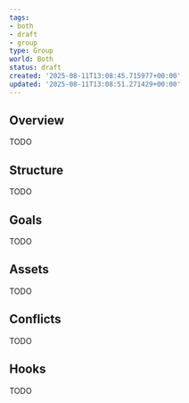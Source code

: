 ```yaml
---
tags:
- both
- draft
- group
type: Group
world: Both
status: draft
created: '2025-08-11T13:08:45.715977+00:00'
updated: '2025-08-11T13:08:51.271429+00:00'
---
```



## Overview

TODO
## Structure

TODO
## Goals

TODO
## Assets

TODO
## Conflicts

TODO
## Hooks

TODO
